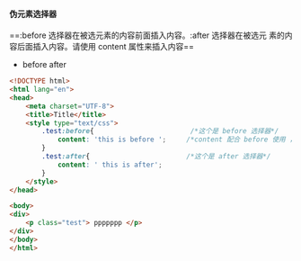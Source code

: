 #### 伪元素选择器

==:before 选择器在被选元素的内容前面插入内容。:after 选择器在被选元 素的内容后面插入内容。请使用 content 属性来插入内容==

- before after

```html
<!DOCTYPE html>
<html lang="en">
<head>
    <meta charset="UTF-8">
    <title>Title</title>
    <style type="text/css">
        .test:before{                        /*这个是 before 选择器*/
            content: 'this is before ';     /*content 配合 before 使用 ，表示需要添加的内容*/
        }
        .test:after{                        /*这个是 after 选择器*/
            content: ' this is after';
        }
    </style>
</head>

<body>
<div>
    <p class="test"> ppppppp </p>
</div>
</body>
</html>
```

